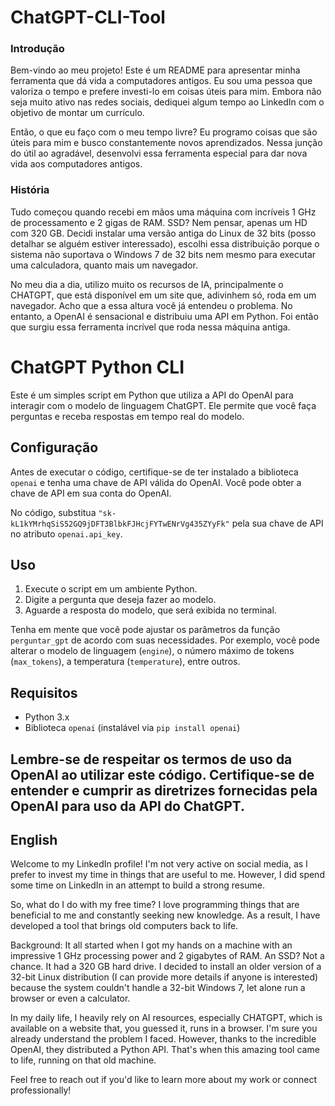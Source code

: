 # ChatGPT-CLI-Tool

### Introdução

Bem-vindo ao meu projeto! Este é um README para apresentar minha ferramenta que dá vida a computadores antigos. Eu sou uma pessoa que valoriza o tempo e prefere investi-lo em coisas úteis para mim. Embora não seja muito ativo nas redes sociais, dediquei algum tempo ao LinkedIn com o objetivo de montar um currículo.

Então, o que eu faço com o meu tempo livre? Eu programo coisas que são úteis para mim e busco constantemente novos aprendizados. Nessa junção do útil ao agradável, desenvolvi essa ferramenta especial para dar nova vida aos computadores antigos.

### História

Tudo começou quando recebi em mãos uma máquina com incríveis 1 GHz de processamento e 2 gigas de RAM. SSD? Nem pensar, apenas um HD com 320 GB. Decidi instalar uma versão antiga do Linux de 32 bits (posso detalhar se alguém estiver interessado), escolhi essa distribuição porque o sistema não suportava o Windows 7 de 32 bits nem mesmo para executar uma calculadora, quanto mais um navegador.

No meu dia a dia, utilizo muito os recursos de IA, principalmente o CHATGPT, que está disponível em um site que, adivinhem só, roda em um navegador. Acho que a essa altura você já entendeu o problema. No entanto, a OpenAI é sensacional e distribuiu uma API em Python. Foi então que surgiu essa ferramenta incrível que roda nessa máquina antiga.

# ChatGPT Python CLI

Este é um simples script em Python que utiliza a API do OpenAI para interagir com o modelo de linguagem ChatGPT. Ele permite que você faça perguntas e receba respostas em tempo real do modelo. 

## Configuração

Antes de executar o código, certifique-se de ter instalado a biblioteca `openai` e tenha uma chave de API válida do OpenAI. Você pode obter a chave de API em sua conta do OpenAI.

No código, substitua `"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"` pela sua chave de API no atributo `openai.api_key`.

## Uso

1. Execute o script em um ambiente Python.
2. Digite a pergunta que deseja fazer ao modelo.
3. Aguarde a resposta do modelo, que será exibida no terminal.

Tenha em mente que você pode ajustar os parâmetros da função `perguntar_gpt` de acordo com suas necessidades. Por exemplo, você pode alterar o modelo de linguagem (`engine`), o número máximo de tokens (`max_tokens`), a temperatura (`temperature`), entre outros.

## Requisitos

- Python 3.x
- Biblioteca `openai` (instalável via `pip install openai`)

Lembre-se de respeitar os termos de uso da OpenAI ao utilizar este código. Certifique-se de entender e cumprir as diretrizes fornecidas pela OpenAI para uso da API do ChatGPT.
-----------------------------------------------------------------------------------------------------------------------------

## English

Welcome to my LinkedIn profile! I'm not very active on social media, as I prefer to invest my time in things that are useful to me. However, I did spend some time on LinkedIn in an attempt to build a strong resume.

So, what do I do with my free time? I love programming things that are beneficial to me and constantly seeking new knowledge. As a result, I have developed a tool that brings old computers back to life.

Background:
It all started when I got my hands on a machine with an impressive 1 GHz processing power and 2 gigabytes of RAM. An SSD? Not a chance. It had a 320 GB hard drive. I decided to install an older version of a 32-bit Linux distribution (I can provide more details if anyone is interested) because the system couldn't handle a 32-bit Windows 7, let alone run a browser or even a calculator.

In my daily life, I heavily rely on AI resources, especially CHATGPT, which is available on a website that, you guessed it, runs in a browser. I'm sure you already understand the problem I faced. However, thanks to the incredible OpenAI, they distributed a Python API. That's when this amazing tool came to life, running on that old machine.

Feel free to reach out if you'd like to learn more about my work or connect professionally!
